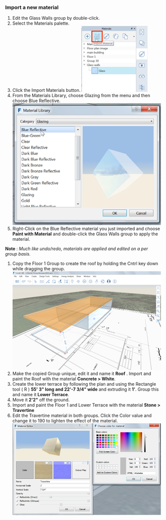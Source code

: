 ### Import a new material
1. Edit the Glass Walls group by double-click.
2. Select the Materials palette.
3. Click the Import Materials button. 
![](./images/00cac281-dff8-4ff3-8ba3-c13bb868ebc1.png)
4. From the Materials Library, choose Glazing from the menu and then choose Blue Reflective. ![](./images/63c0bcfa-98af-48ec-ac30-44fbed8c802b.png)
5. Right-Click on the Blue Reflective material you just imported and choose **Paint with Material** and double-click the Glass Walls group to apply the material.

**Note** : *Much like undo/redo, materials are applied and edited on a per group basis.*

1. Copy the Floor 1 Group to create the roof by holding the Cntrl key down while dragging the group. ![](./images/d6793055-4c50-4e96-a44e-15e5cfeeea83.png)
2. Make the copied Group unique, edit it and name it **Roof** . Import and paint the Roof with the material **Concrete &gt; White**.
3. Create the lower terrace by following the plan and using the Rectangle tool ( R ) **55' 3" long and 22'-7 3/4" wide** and extruding it **1'**. Group this and name it **Lower Terrace**.
4. Move it **2'2"** off the ground.
5. Import and paint the Floor 1 and Lower Terrace with the material **Stone &gt; Travertine**
6. Edit the Travertine material in both groups. Click the Color value and change it to 190 to lighten the effect of the material. ![](./images/7d23f82c-2f5f-4e09-b3bf-24841cccbd0a.png)